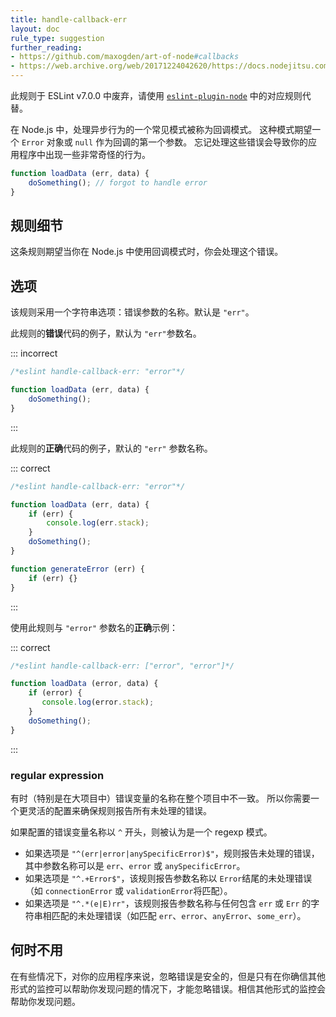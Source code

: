 ```yaml
---
title: handle-callback-err
layout: doc
rule_type: suggestion
further_reading:
- https://github.com/maxogden/art-of-node#callbacks
- https://web.archive.org/web/20171224042620/https://docs.nodejitsu.com/articles/errors/what-are-the-error-conventions/
---
```


此规则于 ESLint v7.0.0 中废弃，请使用 [`eslint-plugin-node`](https://github.com/mysticatea/eslint-plugin-node) 中的对应规则代替。

在 Node.js 中，处理异步行为的一个常见模式被称为回调模式。
这种模式期望一个 `Error` 对象或 `null` 作为回调的第一个参数。
忘记处理这些错误会导致你的应用程序中出现一些非常奇怪的行为。

```js
function loadData (err, data) {
    doSomething(); // forgot to handle error
}
```

## 规则细节

这条规则期望当你在 Node.js 中使用回调模式时，你会处理这个错误。

## 选项

该规则采用一个字符串选项：错误参数的名称。默认是 `"err"`。

此规则的**错误**代码的例子，默认为 `"err"`参数名。

::: incorrect

```js
/*eslint handle-callback-err: "error"*/

function loadData (err, data) {
    doSomething();
}

```

:::

此规则的**正确**代码的例子，默认的 `"err"` 参数名称。

::: correct

```js
/*eslint handle-callback-err: "error"*/

function loadData (err, data) {
    if (err) {
        console.log(err.stack);
    }
    doSomething();
}

function generateError (err) {
    if (err) {}
}
```

:::

使用此规则与 `"error"` 参数名的**正确**示例：

::: correct

```js
/*eslint handle-callback-err: ["error", "error"]*/

function loadData (error, data) {
    if (error) {
       console.log(error.stack);
    }
    doSomething();
}
```

:::

### regular expression

有时（特别是在大项目中）错误变量的名称在整个项目中不一致。
所以你需要一个更灵活的配置来确保规则报告所有未处理的错误。

如果配置的错误变量名称以 `^` 开头，则被认为是一个 regexp 模式。

* 如果选项是 `"^(err|error|anySpecificError)$"`，规则报告未处理的错误，其中参数名称可以是 `err`、`error` 或 `anySpecificError`。
* 如果选项是 `"^.+Error$"`，该规则报告参数名称以 `Error`结尾的未处理错误（如 `connectionError` 或 `validationError`将匹配）。
* 如果选项是 `"^.*(e|E)rr"`，该规则报告参数名称与任何包含 `err` 或 `Err` 的字符串相匹配的未处理错误（如匹配 `err`、`error`、`anyError`、`some_err`）。

## 何时不用

在有些情况下，对你的应用程序来说，忽略错误是安全的，但是只有在你确信其他形式的监控可以帮助你发现问题的情况下，才能忽略错误。相信其他形式的监控会帮助你发现问题。

